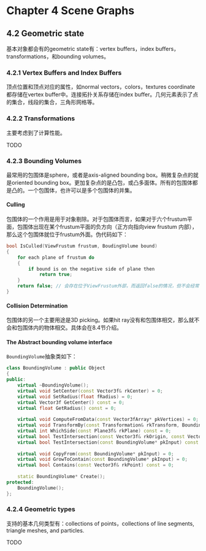 # Chapter 4 Scene Graphs

## 4.2 Geometric state

基本对象都会有的geometric state有：vertex buffers，index buffers，transformations，和bounding volumes。

### 4.2.1 Vertex Buffers and Index Buffers

顶点位置和顶点对应的属性，如normal vectors，colors，textures coordinate都存储在vertex buffer中。连接拓扑关系存储在index buffer。几何元素表示了点的集合，线段的集合，三角形网格等。

### 4.2.2 Transformations

主要考虑到了计算性能。

TODO

### 4.2.3 Bounding Volumes

最常用的包围体是sphere，或者是axis-aligned bounding box。稍微复杂点的就是oriented bounding box。更加复杂点的是凸包，或凸多面体。所有的包围体都是凸的。一个包围体，也许可以是多个包围体的并集。

#### Culling

包围体的一个作用是用于对象剔除。对于包围体而言，如果对于六个frustum平面，包围体出现在某个frustum平面的负方向（正方向指向view frustum 内部），那么这个包围体就位于frustum外面。伪代码如下：

```c++
bool IsCulled(ViewFrustum frustum, BoudingVolume bound)
{
    for each plane of frustum do
    {
        if bound is on the negative side of plane then
            return true;
    }
    return false; // 会存在位于ViewFrustum外部，而返回false的情况，但不会经常碰到这种情况
}
```

#### Collision Determination

包围体的另一个主要用途是3D picking。如果hit ray没有和包围体相交，那么就不会和包围体内的物体相交。具体会在8.4节介绍。

#### The Abstract bounding volume interface

`BoundingVolume`抽象类如下：

```c++
class BoundingVolume : public Object
{
public:
    virtual ~BoundingVolume();
    virtual void SetCenter(const Vector3f& rkCenter) = 0;
    virtual void SetRadius(float fRadius) = 0;
    virtual Vector3f GetCenter() const = 0;
    virtual float GetRadius() const = 0;
    
    virtual void ComputeFromData(const Vector3fArray* pkVertices) = 0;
    virtual void TransformBy(const Transformation& rkTransform, BoundingVolume* pkResult) = 0;
    virtual int WhichSide(const Plane3f& rkPlane) const = 0;
    virtual bool TestIntersection(const Vector3f& rkOrigin, const Vector3f& rkDirection) const = 0;
    virtual bool TestIntersection(const BoundingVolume* pkInput) const = 0;
    
    virtual void CopyFrom(const BoundingVolume* pkInput) = 0;
    virtual void GrowToContain(const BoundingVolume* pkInput) = 0;
    virtual bool Contains(const Vector3f& rkPoint) const = 0;
    
    static BoundingVolume* Create();
protected:
    BoundingVolume();
};
```

### 4.2.4 Geometric types

支持的基本几何类型有：collections of points，collections of line segments, triangle meshes, and particles.

TODO



